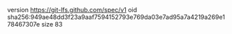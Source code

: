 version https://git-lfs.github.com/spec/v1
oid sha256:949ae48dd3f23a9aaf7594152793e769da03e7ad95a7a4219a269e178467307e
size 83
